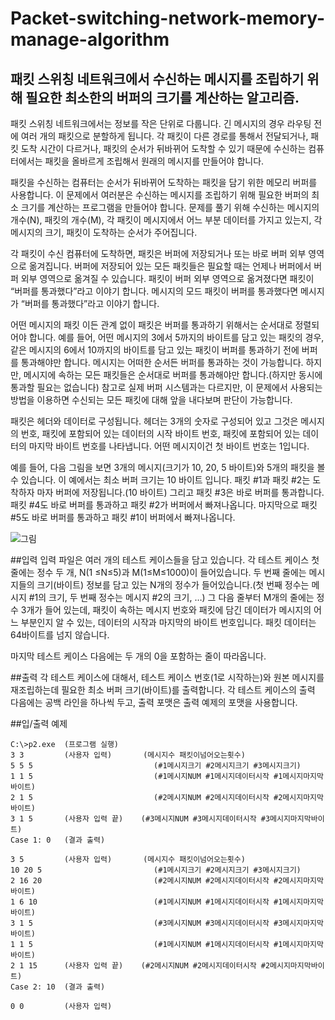 Packet-switching-network-memory-manage-algorithm
================================================

패킷 스위칭 네트워크에서 수신하는 메시지를 조립하기 위해 필요한 최소한의 버퍼의 크기를 계산하는 알고리즘.
-----------------------------------------------------------------------------------------------------------

패킷 스위칭 네트워크에서는 정보를 작은 단위로 다룹니다. 긴 메시지의 경우 라우팅 전에 여러 개의 패킷으로 분할하게 됩니다. 각 패킷이 다른 경로를 통해서 전달되거나, 패킷 도착 시간이 다르거나, 패킷의 순서가 뒤바뀌어 도착할 수 있기 때문에 수신하는 컴퓨터에서는 패킷을 올바르게 조립해서 원래의 메시지를 만들어야 합니다.

패킷을 수신하는 컴퓨터는 순서가 뒤바뀌어 도착하는 패킷을 담기 위한 메모리 버퍼를 사용합니다. 이 문제에서 여러분은 수신하는 메시지를 조립하기 위해 필요한 버퍼의 최소 크기를 계산하는 프로그램을 만들어야 합니다. 문제를 풀기 위해 수신하는 메시지의 개수(N), 패킷의 개수(M), 각 패킷이 메시지에서 어느 부분 데이터를 가지고 있는지, 각 메시지의 크기, 패킷이 도착하는 순서가 주어집니다.

각 패킷이 수신 컴퓨터에 도착하면, 패킷은 버퍼에 저장되거나 또는 바로 버퍼 외부 영역으로 옮겨집니다. 버퍼에 저장되어 있는 모든 패킷들은 필요할 때는 언제나 버퍼에서 버퍼 외부 영역으로 옮겨질 수 있습니다. 패킷이 버퍼 외부 영역으로 옮겨졌다면 패킷이 “버퍼를 통과했다”라고 이야기 합니다. 메시지의 모드 패킷이 버퍼를 통과했다면 메시지가 “버퍼를 통과했다”라고 이야기 합니다.

어떤 메시지의 패킷 이든 관계 없이 패킷은 버퍼를 통과하기 위해서는 순서대로 정렬되어야 합니다. 예를 들어, 어떤 메시지의 3에서 5까지의 바이트를 담고 있는 패킷의 경우, 같은 메시지의 6에서 10까지의 바이트를 담고 있는 패킷이 버퍼를 통과하기 전에 버퍼를 통과해야만 합니다. 메시지는 어떠한 순서든 버퍼를 통과하는 것이 가능합니다. 하지만, 메시지에 속하는 모든 패킷들은 순서대로 버퍼를 통과해야만 합니다.(하지만 동시에 통과할 필요는 없습니다) 참고로 실제 버퍼 시스템과는 다르지만, 이 문제에서 사용되는 방법을 이용하면 수신되는 모든 패킷에 대해 앞을 내다보며 판단이 가능합니다.

패킷은 헤더와 데이터로 구성됩니다. 헤더는 3개의 숫자로 구성되어 있고 그것은 메시지의 번호, 패킷에 포함되어 있는 데이터의 시작 바이트 번호, 패킷에 포함되어 있는 데이터의 마지막 바이트 번호를 나타냅니다. 어떤 메시지이건 첫 바이트 번호는 1입니다.

예를 들어, 다음 그림을 보면 3개의 메시지(크기가 10, 20, 5 바이트)와 5개의 패킷을 볼 수 있습니다. 이 예에서는 최소 버퍼 크기는 10 바이트 입니다. 패킷 #1과 패킷 #2는 도착하자 마자 버퍼에 저장됩니다.(10 바이트) 그리고 패킷 #3은 바로 버퍼를 통과합니다. 패킷 #4도 바로 버퍼를 통과하고 패킷 #2가 버퍼에서 빠져나옵니다. 마지막으로 패킷 #5도 바로 버퍼를 통과하고 패킷 #1이 버퍼에서 빠져나옵니다.

![그림](https://lh6.googleusercontent.com/-VLm0OCc7V_o/UvRkZe7E_uI/AAAAAAAAA8I/wLumcOi579w/w584-h138-no/%25EC%25BA%25A1%25EC%25B2%25983.PNG)

##입력
입력 파일은 여러 개의 테스트 케이스들을 담고 있습니다. 각 테스트 케이스 첫 줄에는 정수 두 개, N(1 ≤N≤5)과 M(1≤M≤1000)이 들어있습니다. 두 번째 줄에는 메시지들의 크기(바이트) 정보를 담고 있는 N개의 정수가 들어있습니다.(첫 번째 정수는 메시지 #1의 크기, 두 번째 정수는 메시지 #2의 크기, …) 그 다음 줄부터 M개의 줄에는 정수 3개가 들어 있는데, 패킷이 속하는 메시지 번호와 패킷에 담긴 데이터가 메시지의 어느 부분인지 알 수 있는, 데이터의 시작과 마지막의 바이트 번호입니다. 패킷 데이터는 64바이트를 넘지 않습니다.

마지막 테스트 케이스 다음에는 두 개의 0을 포함하는 줄이 따라옵니다.

##출력
각 테스트 케이스에 대해서, 테스트 케이스 번호(1로 시작하는)와 원본 메시지를 재조립하는데 필요한 최소 버퍼 크기(바이트)를 출력합니다. 각 테스트 케이스의 출력 다음에는 공백 라인을 하나씩 두고, 출력 포맷은 출력 예제의 포맷을 사용합니다.


##입/출력 예제
```
C:\>p2.exe  (프로그램 실행)
3 3         (사용자 입력)       (메시지수 패킷이넘어오는횟수) 
5 5 5                           (#1메시지크기 #2메시지크기 #3메시지크기)
1 1 5                           (#1메시지NUM #1메시지데이터시작 #1메시지마지막바이트)
2 1 5                           (#2메시지NUM #2메시지데이터시작 #2메시지마지막바이트)
3 1 5       (사용자 입력 끝)    (#3메시지NUM #3메시지데이터시작 #3메시지마지막바이트)
Case 1: 0   (결과 출력)

3 5         (사용자 입력)       (메시지수 패킷이넘어오는횟수) 
10 20 5                         (#1메시지크기 #2메시지크기 #3메시지크기)
2 16 20                         (#2메시지NUM #2메시지데이터시작 #2메시지마지막바이트)
1 6 10                          (#1메시지NUM #1메시지데이터시작 #1메시지마지막바이트)
3 1 5                           (#3메시지NUM #3메시지데이터시작 #3메시지마지막바이트)
1 1 5                           (#1메시지NUM #1메시지데이터시작 #1메시지마지막바이트)
2 1 15      (사용자 입력 끝)    (#2메시지NUM #2메시지데이터시작 #2메시지마지막바이트)
Case 2: 10  (결과 출력)

0 0         (사용자 입력)
```
